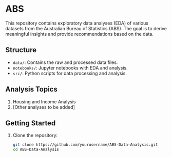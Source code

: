 # ABS

This repository contains exploratory data analyses (EDA) of various datasets from the Australian Bureau of Statistics (ABS). The goal is to derive meaningful insights and provide recommendations based on the data.

## Structure

- `data/`: Contains the raw and processed data files.
- `notebooks/`: Jupyter notebooks with EDA and analysis.
- `src/`: Python scripts for data processing and analysis.

## Analysis Topics

1. Housing and Income Analysis
2. [Other analyses to be added]

## Getting Started

1. Clone the repository:
   ```sh
   git clone https://github.com/yourusername/ABS-Data-Analysis.git
   cd ABS-Data-Analysis
